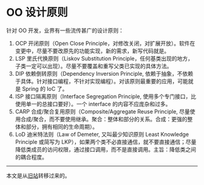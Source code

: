 # OO 设计原则

针对 OO 开发，业界有一些流传甚广的设计原则：

1. OCP 开闭原则（Open Close Principle，对修改关闭，对扩展开放）。软件在变更中，尽量不要改原先的功能实现，新的需求，新写代码就是。
2. LSP 里氏代换原则（Liskov Substitution Principle，任何基类出现的地方，子类一定可以出现）。尽量不要覆盖和重写父类已实现的具体方法。
3. DIP 依赖倒转原则（Dependency Inversion Principle, 依赖于抽象，不依赖于具体。针对接口编程，不针对实现编程）。对该原则最重要的应用，可能就是 Spring 的 IoC 了。
4. ISP 接口隔离原则（Interface Segregation Principle, 使用多个专门接口，比使用单一的总接口要好）。一个 interface 的内容不应庞杂和过多。
5. CARP 合成/聚合复用原则（Composite/Aggregate Reuse Principle, 尽量使用合成/聚合，而不要使用继承。聚合：整体和部分的关系。合成：更强的整体和部分，拥有相同的生命周期）。
6. LoD 迪米特法则（Law of Demeter, 又叫最少知识原则 Least Knowledge Principle 或简写为 LKP），如果两个类不必直接通信，就不要直接通信；尽量降低类成员的访问权限，通过接口调用，而不是直接调用。主旨：降低类之间的耦合程度。

---

本文是从[旧站](https://sites.google.com/site/iridiumsite/it/software-engineering/oo-design-principle)转移过来的。
